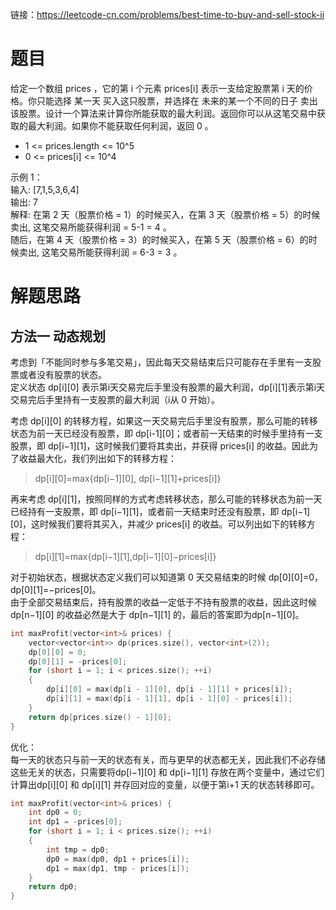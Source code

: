 链接：https://leetcode-cn.com/problems/best-time-to-buy-and-sell-stock-ii
# 题目
给定一个数组 prices ，它的第 i 个元素 prices[i] 表示一支给定股票第 i 天的价格。你只能选择 某一天 买入这只股票，并选择在 未来的某一个不同的日子 卖出该股票。设计一个算法来计算你所能获取的最大利润。返回你可以从这笔交易中获取的最大利润。如果你不能获取任何利润，返回 0 。
- 1 <= prices.length <= 10^5
- 0 <= prices[i] <= 10^4

示例 1：  
输入: [7,1,5,3,6,4]  
输出: 7  
解释: 在第 2 天（股票价格 = 1）的时候买入，在第 3 天（股票价格 = 5）的时候卖出, 这笔交易所能获得利润 = 5-1 = 4 。  
随后，在第 4 天（股票价格 = 3）的时候买入，在第 5 天（股票价格 = 6）的时候卖出, 这笔交易所能获得利润 = 6-3 = 3 。

# 解题思路
## 方法一 动态规划
考虑到「不能同时参与多笔交易」，因此每天交易结束后只可能存在手里有一支股票或者没有股票的状态。  
定义状态 dp[i][0] 表示第i天交易完后手里没有股票的最大利润，dp[i][1]表示第i天交易完后手里持有一支股票的最大利润（i从 0 开始）。  

考虑 dp[i][0] 的转移方程，如果这一天交易完后手里没有股票，那么可能的转移状态为前一天已经没有股票，即 dp[i-1][0]；或者前一天结束的时候手里持有一支股票，即 dp[i−1][1]，这时候我们要将其卖出，并获得 prices[i] 的收益。因此为了收益最大化，我们列出如下的转移方程：  

>dp[i][0]=max{dp[i−1][0], dp[i−1][1]+prices[i]}  

再来考虑 dp[i][1]，按照同样的方式考虑转移状态，那么可能的转移状态为前一天已经持有一支股票，即 dp[i−1][1]，或者前一天结束时还没有股票，即 dp[i−1][0]，这时候我们要将其买入，并减少 prices[i] 的收益。可以列出如下的转移方程：  

>dp[i][1]=max{dp[i−1][1],dp[i−1][0]−prices[i]}  

对于初始状态，根据状态定义我们可以知道第 0 天交易结束的时候 dp[0][0]=0，dp[0][1]=−prices[0]。  
由于全部交易结束后，持有股票的收益一定低于不持有股票的收益，因此这时候dp[n−1][0] 的收益必然是大于 dp[n−1][1] 的，最后的答案即为dp[n−1][0]。

```c++
int maxProfit(vector<int>& prices) {
    vector<vector<int>> dp(prices.size(), vector<int>(2));
    dp[0][0] = 0;
    dp[0][1] = -prices[0];
    for (short i = 1; i < prices.size(); ++i)
    {
        dp[i][0] = max(dp[i - 1][0], dp[i - 1][1] + prices[i]);
        dp[i][1] = max(dp[i - 1][1], dp[i - 1][0] - prices[i]);
    }
    return dp[prices.size() - 1][0];
}
```
优化：  
每一天的状态只与前一天的状态有关，而与更早的状态都无关，因此我们不必存储这些无关的状态，只需要将dp[i−1][0] 和 dp[i−1][1] 存放在两个变量中，通过它们计算出dp[i][0] 和 dp[i][1] 并存回对应的变量，以便于第i+1 天的状态转移即可。

```c++
int maxProfit(vector<int>& prices) {
    int dp0 = 0;
    int dp1 = -prices[0];
    for (short i = 1; i < prices.size(); ++i)
    {
        int tmp = dp0;
        dp0 = max(dp0, dp1 + prices[i]);
        dp1 = max(dp1, tmp - prices[i]);
    }
    return dp0;
}
```
